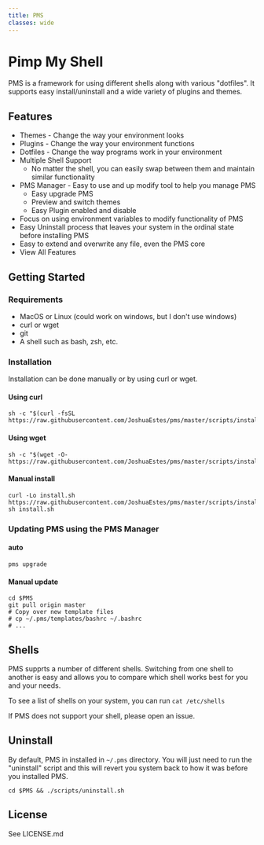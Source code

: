 ```yaml
---
title: PMS
classes: wide
---
```


# Pimp My Shell

PMS is a framework for using different shells along with various "dotfiles". It supports easy install/uninstall and a wide variety of plugins and themes.

## Features

* Themes - Change the way your environment looks
* Plugins - Change the way your environment functions
* Dotfiles - Change the way programs work in your environment
* Multiple Shell Support
  * No matter the shell, you can easily swap between them and maintain similar functionality
* PMS Manager - Easy to use and up modify tool to help you manage PMS
  * Easy upgrade PMS
  * Preview and switch themes
  * Easy Plugin enabled and disable
* Focus on using environment variables to modify functionality of PMS
* Easy Uninstall process that leaves your system in the ordinal state before installing PMS
* Easy to extend and overwrite any file, even the PMS core
* View All Features

## Getting Started

### Requirements

* MacOS or Linux (could work on windows, but I don't use windows)
* curl or wget
* git
* A shell such as bash, zsh, etc.

### Installation

Installation can be done manually or by using curl or wget.

#### Using curl

```
sh -c "$(curl -fsSL https://raw.githubusercontent.com/JoshuaEstes/pms/master/scripts/install.sh)"
```

#### Using wget

```
sh -c "$(wget -O- https://raw.githubusercontent.com/JoshuaEstes/pms/master/scripts/install.sh)"
```

#### Manual install

```
curl -Lo install.sh https://raw.githubusercontent.com/JoshuaEstes/pms/master/scripts/install.sh
sh install.sh
```

### Updating PMS using the PMS Manager

#### auto

```
pms upgrade
```

#### Manual update

```
cd $PMS
git pull origin master
# Copy over new template files
# cp ~/.pms/templates/bashrc ~/.bashrc
# ...
```

## Shells

PMS supprts a number of different shells. Switching from one shell to another is easy and allows you to compare which shell works best for you and your needs.

To see a list of shells on your system, you can run `cat /etc/shells`

If PMS does not support your shell, please open an issue.

## Uninstall

By default, PMS in installed in `~/.pms` directory. You will just need to run the "uninstall" script and this will revert you system back to how it was before you installed PMS.

```
cd $PMS && ./scripts/uninstall.sh
```

## License

See LICENSE.md
